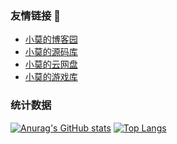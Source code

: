 ### 友情链接 👋

- [小莫的博客园](https://www.aoe.top)  
- [小莫的源码库](https://git.aoe.top)  
- [小莫的云网盘](https://pan.aoe.top)  
- [小莫的游戏库](https://game.aoe.top)

### 统计数据

[![Anurag's GitHub stats](https://github-readme-stats.vercel.app/api?username=3DMXM&locale=cn&theme=tokyonight&hide_border=true&include_all_commits=true)](https://github.com/3DMXM) [![Top Langs](https://github-readme-stats.vercel.app/api/top-langs/?username=anuraghazra&locale=cn&theme=tokyonight&hide_border=true&include_all_commits=true&layout=compact)](https://github.com/3DMXM)
